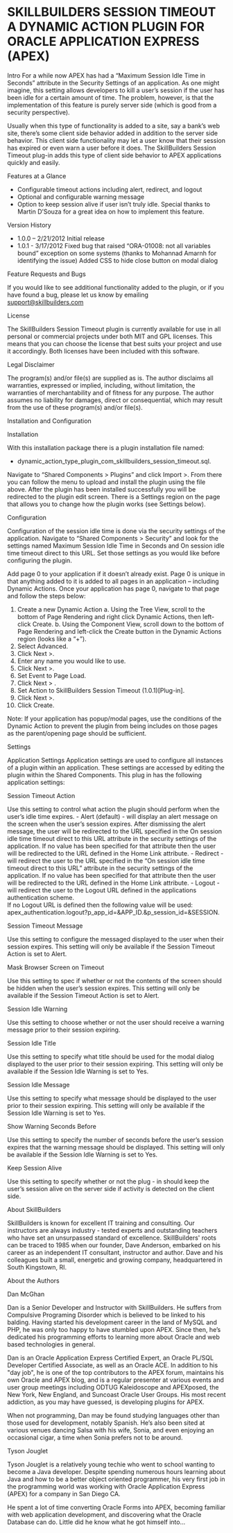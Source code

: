 # SKILLBUILDERS SESSION TIMEOUT A DYNAMIC ACTION PLUGIN FOR ORACLE APPLICATION EXPRESS (APEX)
Intro
For a while now APEX has had a “Maximum Session Idle Time in Seconds” attribute in the Security Settings of an application. As one might imagine, this setting allows developers to kill a user’s session if the user has been idle for a certain amount of time. The problem, however, is that the implementation of this feature is purely server side (which is good from a security perspective).

Usually when this type of functionality is added to a site, say a bank’s web site, there’s some client side behavior added in addition to the server side behavior. This client side functionality may let a user know that their session has expired or even warn a user before it does. The SkillBuilders Session Timeout plug-in adds this type of client side behavior to APEX applications quickly and easily.

Features at a Glance

- Configurable timeout actions including alert, redirect, and logout
- Optional and configurable warning message
- Option to keep session alive if user isn’t truly idle. Special thanks to Martin D’Souza for a great idea on how to implement this feature.

Version History

- 1.0.0 – 2/21/2012 Initial release
- 1.0.1 - 3/17/2012 Fixed bug that raised “ORA-01008: not all variables bound” exception on some systems
                  (thanks to Mohannad Amarnh for identifying the issue)
                  Added CSS to hide close button on modal dialog

Feature Requests and Bugs

If you would like to see additional functionality added to the plugin, or if you have found a bug, please
let us know by emailing support@skillbuilders.com

License

The SkillBuilders Session Timeout plugin is currently available for use in all personal or commercial
projects under both MIT and GPL licenses. This means that you can choose the license that best suits
your project and use it accordingly. Both licenses have been included with this software.


Legal Disclaimer

The program(s) and/or file(s) are supplied as is. The author disclaims all warranties, expressed or
implied, including, without limitation, the warranties of merchantability and of fitness for any purpose.
The author assumes no liability for damages, direct or consequential, which may result from the use of
these program(s) and/or file(s).

Installation and Configuration

Installation

With this installation package there is a plugin installation file named:
 - dynamic_action_type_plugin_com_skillbuilders_session_timeout.sql.

Navigate to “Shared Components > Plugins” and click Import >. From there you can follow the menu to
upload and install the plugin using the file above. After the plugin has been installed successfully you
will be redirected to the plugin edit screen. There is a Settings region on the page that allows you to
change how the plugin works (see Settings below).

Configuration

Configuration of the session idle time is done via the security settings of the application. Navigate to
“Shared Components > Security” and look for the settings named Maximum Session Idle Time in
Seconds and On session idle time timeout direct to this URL. Set those settings as you would like before
configuring the plugin.

Add page 0 to your application if it doesn’t already exist. Page 0 is unique in that anything added to it is
added to all pages in an application – including Dynamic Actions. Once your application has page 0,
navigate to that page and follow the steps below:
1. Create a new Dynamic Action
  a. Using the Tree View, scroll to the bottom of Page Rendering and right click Dynamic Actions, then left-click
     Create.
  b. Using the Component View, scroll down to the bottom of Page Rendering and left-click the Create button in the Dynamic
     Actions region (looks like a “+”).
2. Select Advanced.
3. Click Next >.
4. Enter any name you would like to use.
5. Click Next >.
6. Set Event to Page Load.
7. Click Next > .
8. Set Action to SkillBuilders Session Timeout (1.0.1)[Plug-in].
9. Click Next >.
10. Click Create.

Note: If your application has popup/modal pages, use the conditions of the Dynamic Action to prevent
the plugin from being includes on those pages as the parent/opening page should be sufficient.

Settings

Application Settings
Application settings are used to configure all instances of a plugin within an application. These settings
are accessed by editing the plugin within the Shared Components. This plug in has the following application settings:

Session Timeout Action

Use this setting to control what action the plugin should perform when the user’s idle time expires.
    - Alert (default) - will display an alert message on the screen when the user’s session expires.
      After dismissing the alert message, the user will be redirected to the URL specified in the On
      session idle time timeout direct to this URL attribute in the security settings of the application.
      If no value has been specified for that attribute then the user will be redirected to the URL
      defined in the Home Link attribute.
    - Redirect - will redirect the user to the URL specified in the “On session idle time timeout direct to this URL”
      attribute in the security settings of the application. If no value has been specified for that attribute then the
      user will be redirected to the URL defined in the Home Link attribute.
    - Logout - will redirect the user to the Logout URL defined in the applications authentication scheme.  
      If no Logout URL is defined then the following value will be used:
      apex_authentication.logout?p_app_id=&APP_ID.&p_session_id=&SESSION.

Session Timeout Message

Use this setting to configure the messaged displayed to the user when their session expires. This setting will only be available if the
Session Timeout Action is set to Alert.

Mask Browser Screen on Timeout

Use this setting to spec if whether or not the contents of the screen should be hidden when the user’s session expires. This setting will only be available if the
Session Timeout Action is set to Alert.

Session Idle Warning

Use this setting to choose whether or not the user should receive a warning message prior to their session expiring.

Session Idle Title

Use this setting to specify what title should be used for the modal dialog displayed to the user prior to
their session expiring. This setting will only be available if the Session Idle Warning is set to Yes.

Session Idle Message

Use this setting to specify what message should be displayed to the user prior to their session expiring.
This setting will only be available if the Session Idle Warning is set to Yes.

Show Warning Seconds Before

Use this setting to specify the number of seconds before the user’s session expires that the warning message should be displayed.
This setting will only be available if the Session Idle Warning is set to Yes.

Keep Session Alive

Use this setting to specify whether or not the plug - in should keep the user’s session alive on the server side if activity is detected on the client side.

About SkillBuilders

SkillBuilders is known for excellent IT training and consulting. Our instructors are always industry - tested experts and outstanding teachers who have set an unsurpassed standard of excellence. SkillBuilders' roots can be traced to 1985 when our founder, Dave Anderson, embarked on his career as an independent IT consultant, instructor and author. Dave and his colleagues built a small, energetic and growing company, headquartered in South Kingstown, RI.

About the Authors

Dan McGhan

Dan is a Senior Developer and Instructor with SkillBuilders. He suffers from Compulsive Programing Disorder which is believed to be linked to his balding. Having started his development career in the land of MySQL and PHP, he was only too happy to have stumbled upon APEX. Since then, he’s dedicated his programming efforts to learning more about Oracle and web based technologies in general. 

Dan is an Oracle Application Express Certified Expert, an Oracle PL/SQL Developer Certified Associate, as well as an Oracle ACE. In addition to his "day job", he is one of the top contributors to the APEX forum, maintains his own Oracle and APEX blog, and is a regular presenter at various events and user group meetings including ODTUG Kaleidoscope and APEXposed, the New York, New England, and Suncoast Oracle User Groups. His most recent addiction, as you may have guessed, is developing plugins for APEX. 

When not programming, Dan may be found studying languages other than those used for development, notably Spanish. He’s also been sited at various venues dancing Salsa with his wife, Sonia, and even enjoying an occasional cigar, a time when Sonia prefers not to be around.

Tyson Jouglet

Tyson Jouglet is a relatively young techie who went to school wanting to become a Java developer. Despite spending numerous hours learning about Java and how to be a better object oriented programmer, his very first job in the programming world was working with Oracle Application Express (APEX) for a company in San Diego CA. 

He spent a lot of time converting Oracle Forms into APEX, becoming familiar with web application development, and discovering what the Oracle Database can do. Little did he know what he got himself into...
